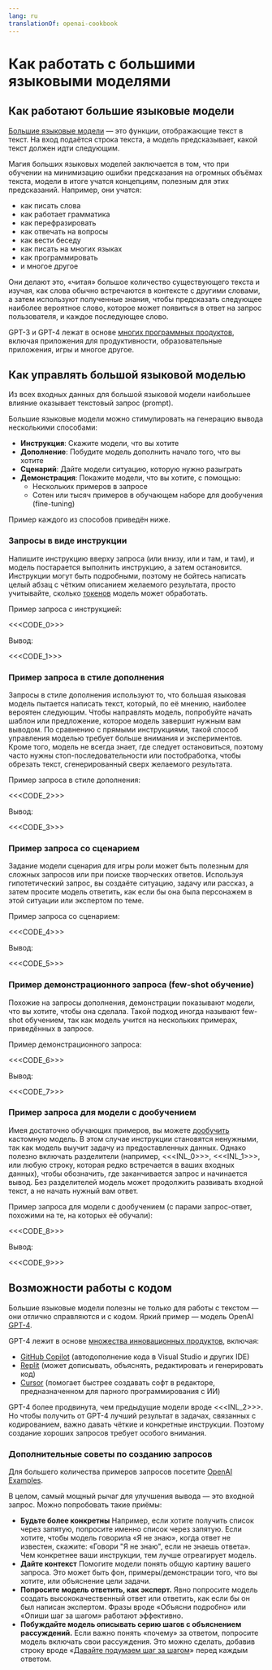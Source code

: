 ```yaml
---
lang: ru
translationOf: openai-cookbook
---
```


# Как работать с большими языковыми моделями

## Как работают большие языковые модели

[Большие языковые модели][Large language models Blog Post] — это функции, отображающие текст в текст. На вход подаётся строка текста, а модель предсказывает, какой текст должен идти следующим.

Магия больших языковых моделей заключается в том, что при обучении на минимизацию ошибки предсказания на огромных объёмах текста, модели в итоге учатся концепциям, полезным для этих предсказаний. Например, они учатся:

- как писать слова
- как работает грамматика
- как перефразировать
- как отвечать на вопросы
- как вести беседу
- как писать на многих языках
- как программировать
- и многое другое

Они делают это, «читая» большое количество существующего текста и изучая, как слова обычно встречаются в контексте с другими словами, а затем используют полученные знания, чтобы предсказать следующее наиболее вероятное слово, которое может появиться в ответ на запрос пользователя, и каждое последующее слово.

GPT-3 и GPT-4 лежат в основе [многих программных продуктов][OpenAI Customer Stories], включая приложения для продуктивности, образовательные приложения, игры и многое другое.

## Как управлять большой языковой моделью

Из всех входных данных для большой языковой модели наибольшее влияние оказывает текстовый запрос (prompt).

Большие языковые модели можно стимулировать на генерацию вывода несколькими способами:

- **Инструкция**: Скажите модели, что вы хотите
- **Дополнение**: Побудите модель дополнить начало того, что вы хотите
- **Сценарий**: Дайте модели ситуацию, которую нужно разыграть
- **Демонстрация**: Покажите модели, что вы хотите, с помощью:
  - Нескольких примеров в запросе
  - Сотен или тысяч примеров в обучающем наборе для дообучения (fine-tuning)

Пример каждого из способов приведён ниже.

### Запросы в виде инструкции

Напишите инструкцию вверху запроса (или внизу, или и там, и там), и модель постарается выполнить инструкцию, а затем остановится. Инструкции могут быть подробными, поэтому не бойтесь написать целый абзац с чётким описанием желаемого результата, просто учитывайте, сколько [токенов](https://help.openai.com/en/articles/4936856-what-are-tokens-and-how-to-count-them) модель может обработать.

Пример запроса с инструкцией:

&lt;&lt;&lt;CODE_0>>>

Вывод:

&lt;&lt;&lt;CODE_1>>>

### Пример запроса в стиле дополнения

Запросы в стиле дополнения используют то, что большая языковая модель пытается написать текст, который, по её мнению, наиболее вероятен следующим. Чтобы направлять модель, попробуйте начать шаблон или предложение, которое модель завершит нужным вам выводом. По сравнению с прямыми инструкциями, такой способ управления моделью требует больше внимания и экспериментов. Кроме того, модель не всегда знает, где следует остановиться, поэтому часто нужны стоп-последовательности или постобработка, чтобы обрезать текст, сгенерированный сверх желаемого результата.

Пример запроса в стиле дополнения:

&lt;&lt;&lt;CODE_2>>>

Вывод:

&lt;&lt;&lt;CODE_3>>>

### Пример запроса со сценарием

Задание модели сценария для игры роли может быть полезным для сложных запросов или при поиске творческих ответов. Используя гипотетический запрос, вы создаёте ситуацию, задачу или рассказ, а затем просите модель ответить, как если бы она была персонажем в этой ситуации или экспертом по теме.

Пример запроса со сценарием:

&lt;&lt;&lt;CODE_4>>>

Вывод:

&lt;&lt;&lt;CODE_5>>>

### Пример демонстрационного запроса (few-shot обучение)

Похожие на запросы дополнения, демонстрации показывают модели, что вы хотите, чтобы она сделала. Такой подход иногда называют few-shot обучением, так как модель учится на нескольких примерах, приведённых в запросе.

Пример демонстрационного запроса:

&lt;&lt;&lt;CODE_6>>>

Вывод:

&lt;&lt;&lt;CODE_7>>>

### Пример запроса для модели с дообучением

Имея достаточно обучающих примеров, вы можете [дообучить][Fine Tuning Docs] кастомную модель. В этом случае инструкции становятся ненужными, так как модель выучит задачу из предоставленных данных. Однако полезно включать разделители (например, &lt;&lt;&lt;INL_0>>>, &lt;&lt;&lt;INL_1>>>, или любую строку, которая редко встречается в ваших входных данных), чтобы обозначить, где заканчивается запрос и начинается вывод. Без разделителей модель может продолжить развивать входной текст, а не начать нужный вам ответ.

Пример запроса для модели с дообучением (с парами запрос-ответ, похожими на те, на которых её обучали):

&lt;&lt;&lt;CODE_8>>>

Вывод:

&lt;&lt;&lt;CODE_9>>>

## Возможности работы с кодом

Большие языковые модели полезны не только для работы с текстом — они отлично справляются и с кодом. Яркий пример — модель OpenAI [GPT-4][GPT-4 and GPT-4 Turbo].

GPT-4 лежит в основе [множества инновационных продуктов][OpenAI Customer Stories], включая:

- [GitHub Copilot] (автодополнение кода в Visual Studio и других IDE)
- [Replit](https://replit.com/) (может дописывать, объяснять, редактировать и генерировать код)
- [Cursor](https://cursor.sh/) (помогает быстрее создавать софт в редакторе, предназначенном для парного программирования с ИИ)

GPT-4 более продвинута, чем предыдущие модели вроде &lt;&lt;&lt;INL_2>>>. Но чтобы получить от GPT-4 лучший результат в задачах, связанных с кодированием, важно давать чёткие и конкретные инструкции. Поэтому создание хороших запросов требует особого внимания.

### Дополнительные советы по созданию запросов

Для большего количества примеров запросов посетите [OpenAI Examples][OpenAI Examples].

В целом, самый мощный рычаг для улучшения вывода — это входной запрос. Можно попробовать такие приёмы:

- **Будьте более конкретны** Например, если хотите получить список через запятую, попросите именно список через запятую. Если хотите, чтобы модель говорила «Я не знаю», когда ответ не известен, скажите: «Говори "Я не знаю", если не знаешь ответа». Чем конкретнее ваши инструкции, тем лучше отреагирует модель.
- **Дайте контекст** Помогите модели понять общую картину вашего запроса. Это может быть фон, примеры/демонстрации того, что вы хотите, или объяснение цели задачи.
- **Попросите модель ответить, как эксперт.** Явно попросите модель создать высококачественный ответ или ответить, как если бы он был написан экспертом. Фразы вроде «Объясни подробно» или «Опиши шаг за шагом» работают эффективно.
- **Побуждайте модель описывать серию шагов с объяснением рассуждений.** Если важно понять «почему» за ответом, попросите модель включать свои рассуждения. Это можно сделать, добавив строку вроде «[Давайте подумаем шаг за шагом](https://arxiv.org/abs/2205.11916)» перед каждым ответом.

[Fine Tuning Docs]: https://platform.openai.com/docs/guides/fine-tuning  
[OpenAI Customer Stories]: https://openai.com/customer-stories  
[Large language models Blog Post]: https://openai.com/research/better-language-models  
[GitHub Copilot]: https://github.com/features/copilot/  
[GPT-4 and GPT-4 Turbo]: https://platform.openai.com/docs/models/gpt-4-and-gpt-4-turbo  
[GPT3 Apps Blog Post]: https://openai.com/blog/gpt-3-apps/  
[OpenAI Examples]: https://platform.openai.com/examples  
